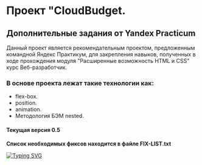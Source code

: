 # Проект "CloudBudget.
## Дополнительные задания от Yandex Practicum

Данный проект является рекомендательным проектом, предложенным командной Яндекс Практикум, для закрепления навыков, полученных в ходе прохождения модуля
"Расширенные возможность HTML и CSS" курс Веб-разработчик.

### В основе проекта лежат такие технологии как:
* flex-box.
* position.
* animation.
* Методология БЭМ nested.

#### Текущая версия 0.5

**Список необходимых фиксов находится в файле FIX-LIST.txt**

[![Typing SVG](https://readme-typing-svg.demolab.com?font=Fira+Code&pause=1000&color=00F701&background=000000&vCenter=true&width=530&lines=%D0%94%D0%BE%D0%BF%D0%BE%D0%BB%D0%BD%D0%B8%D1%82%D0%B5%D0%BB%D1%8C%D0%BD%D0%BE%D0%B5+%D0%B7%D0%B0%D0%B4%D0%B0%D0%BD%D0%B8%D0%B5+%232+Yandex+Practicum;Version+0.5;Created+by+Vladislav+Romanov+(cohort+58))](https://git.io/typing-svg)
